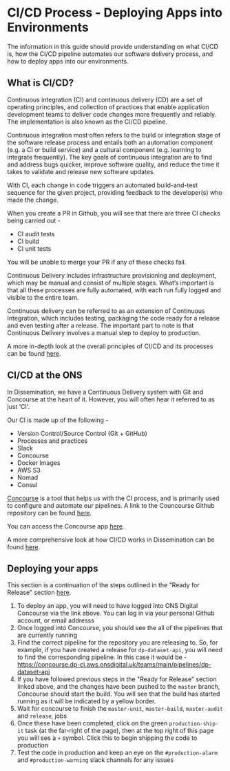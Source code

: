 # CI/CD Process - Deploying Apps into Environments

The information in this guide should provide understanding on what CI/CD is, how the CI/CD pipeline automates our software delivery process, and how to deploy apps into our environments.

## What is CI/CD?

Continuous integration (CI) and continuous delivery (CD) are a set of operating principles, and collection of practices that enable application development teams to deliver code changes more frequently and reliably. The implementation is also known as the CI/CD pipeline.

Continuous integration most often refers to the build or integration stage of the software release process and entails both an automation component (e.g. a CI or build service) and a cultural component (e.g. learning to integrate frequently). The key goals of continuous integration are to find and address bugs quicker, improve software quality, and reduce the time it takes to validate and release new software updates.

With CI, each change in code triggers an automated build-and-test sequence for the given project, providing feedback to the developer(s) who made the change.

When you create a PR in Github, you will see that there are three CI checks being carried out -

- CI audit tests
- CI build
- CI unit tests

You will be unable to merge your PR if any of these checks fail.

Continuous Delivery includes infrastructure provisioning and deployment, which may be manual and consist of multiple stages. What’s important is that all these processes are fully automated, with each run fully logged and visible to the entire team.

Continuous delivery can be referred to as an extension of Continuous Integration, which includes testing, packaging the code ready for a release and even testing after a release. The important part to note is that Continuous Delivery involves a manual step to deploy to production.

A more in-depth look at the overall principles of CI/CD and its processes can be found [here](https://www.atlassian.com/continuous-delivery/principles/continuous-integration-vs-delivery-vs-deployment).

## CI/CD at the ONS

In Dissemination, we have a Continuous Delivery system with Git and Concourse at the heart of it. However, you will often hear it referred to as just ‘CI’.

Our CI is made up of the following -

- Version Control/Source Control (Git + GitHub)
- Processes and practices
- Slack
- Concourse
- Docker Images
- AWS S3
- Nomad
- Consul

[Concourse](https://concourse-ci.org/) is a tool that helps us with the CI process, and is primarily used to configure and automate our pipelines. A link to the Councourse Github repository can be found [here](https://github.com/concourse/concourse).

You can access the Concourse app [here](https://concourse.dp-ci.aws.onsdigital.uk/).

A more comprehensive look at how CI/CD works in Dissemination can be found [here](https://docs.google.com/presentation/d/1_oPT6WBfWrNsIHONExp0xwUAlW_VElgu-eMxPPBR1W8/edit#slide=id.p).

## Deploying your apps

This section is a continuation of the steps outlined in the "Ready for Release" section [here](TRELLO_BOARD_FLOW.md).

1. To deploy an app, you will need to have logged into ONS Digital Concourse via the link above. You can log in via your personal Github account, or email addresss
2. Once logged into Concourse, you should see the all of the pipelines that are currently running
3. Find the correct pipeline for the repository you are releasing to. So, for example, if you have created a release for `dp-dataset-api`, you will need to find the corresponding pipeline. In this case it would be - <https://concourse.dp-ci.aws.onsdigital.uk/teams/main/pipelines/dp-dataset-api>
4. If you have followed previous steps in the "Ready for Release" section linked above, and the changes have been pushed to the `master` branch, Concourse should start the build. You will see that the build has started running as it will be indicated by a yellow border.
5. Wait for concourse to finish the `master-unit`, `master-build`, `master-audit` and `release`,  jobs
6. Once these have been completed, click on the green `production-ship-it` task (at the far-right of the page), then at the top right of this page you will see a `+` symbol. Click this to begin shipping the code to production
7. Test the code in production and keep an eye on the `#production-alarm` and `#production-warning` slack channels for any issues
